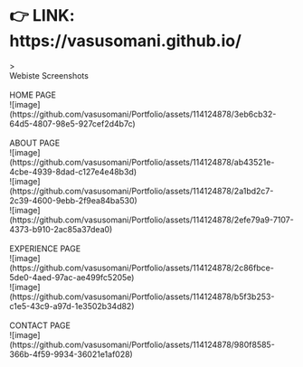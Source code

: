 <h1>👉 LINK: https://vasusomani.github.io/</h1>>
<br>
Webiste Screenshots
<br>
<br>
HOME PAGE
<br>
![image](https://github.com/vasusomani/Portfolio/assets/114124878/3eb6cb32-64d5-4807-98e5-927cef2d4b7c)
<br>
<br>
ABOUT PAGE
<br>
![image](https://github.com/vasusomani/Portfolio/assets/114124878/ab43521e-4cbe-4939-8dad-c127e4e48b3d)
<br>
![image](https://github.com/vasusomani/Portfolio/assets/114124878/2a1bd2c7-2c39-4600-9ebb-2f9ea84ba530)
<br>
![image](https://github.com/vasusomani/Portfolio/assets/114124878/2efe79a9-7107-4373-b910-2ac85a37dea0)
<br>
<br>
EXPERIENCE PAGE
<br>
![image](https://github.com/vasusomani/Portfolio/assets/114124878/2c86fbce-5de0-4aed-97ac-ae499fc5205e)
<br>
![image](https://github.com/vasusomani/Portfolio/assets/114124878/b5f3b253-c1e5-43c9-a97d-1e3502b34d82)
<br>
<br>
CONTACT PAGE
<br>
![image](https://github.com/vasusomani/Portfolio/assets/114124878/980f8585-366b-4f59-9934-36021e1af028)






